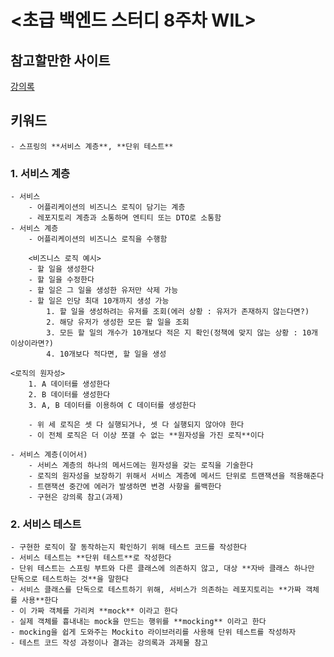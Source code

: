 # <초급 백엔드 스터디 8주차 WIL>  

## 참고할만한 사이트  
[강의록](https://github.com/jspark-hongik/jspark-hongik-2024_2_gdsc_backend_study/blob/main/week8/lectureNote5.pdf) 

## 키워드  
    - 스프링의 **서비스 계층**, **단위 테스트** 

### 1. 서비스 계층
    - 서비스  
        - 어플리케이션의 비즈니스 로직이 담기는 계층  
        - 레포지토리 계층과 소통하며 엔티티 또는 DTO로 소통함  
    - 서비스 계층  
        - 어플리케이션의 비즈니스 로직을 수행함 
          
        <비즈니스 로직 예시>  
        - 할 일을 생성한다  
        - 할 일을 수정한다  
        - 할 일은 그 일을 생성한 유저만 삭제 가능  
        - 할 일은 인당 최대 10개까지 생성 가능  
            1. 할 일을 생성하려는 유저를 조회(에러 상황 : 유저가 존재하지 않는다면?)  
            2. 해당 유저가 생성한 모든 할 일을 조회  
            3. 모든 할 일의 개수가 10개보다 적은 지 확인(정책에 맞지 않는 상황 : 10개 이상이라면?)  
            4. 10개보다 적다면, 할 일을 생성  
        
    <로직의 원자성>  
        1. A 데이터를 생성한다  
        2. B 데이터를 생성한다  
        3. A, B 데이터를 이용하여 C 데이터를 생성한다  
  
        - 위 세 로직은 셋 다 실행되거나, 셋 다 실행되지 않아야 한다  
        - 이 전체 로직은 더 이상 쪼갤 수 없는 **원자성을 가진 로직**이다  
  
    - 서비스 계층(이어서)
        - 서비스 계층의 하나의 메서드에는 원자성을 갖는 로직을 기술한다  
        - 로직의 원자성을 보장하기 위해서 서비스 계층에 메서드 단위로 트랜잭션을 적용해준다  
        - 트랜잭션 중간에 에러가 발생하면 변경 사항을 롤백한다  
        - 구현은 강의록 참고(과제)  

### 2. 서비스 테스트  
    - 구현한 로직이 잘 동작하는지 확인하기 위해 테스트 코드를 작성한다  
    - 서비스 테스트는 **단위 테스트**로 작성한다  
    - 단위 테스트는 스프링 부트와 다른 클래스에 의존하지 않고, 대상 **자바 클래스 하나만 단독으로 테스트하는 것**을 말한다  
    - 서비스 클래스를 단독으로 테스트하기 위해, 서비스가 의존하는 레포지토리는 **가짜 객체를 사용**한다  
    - 이 가짜 객체를 가리켜 **mock** 이라고 한다  
    - 실제 객체를 흉내내는 mock을 만드는 행위를 **mocking** 이라고 한다  
    - mocking을 쉽게 도와주는 Mockito 라이브러리를 사용해 단위 테스트를 작성하자  
    - 테스트 코드 작성 과정이나 결과는 강의록과 과제물 참고
